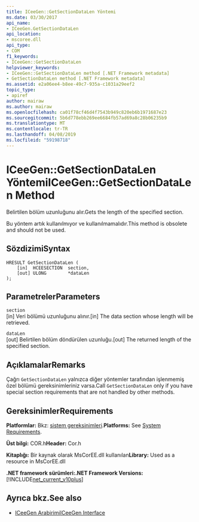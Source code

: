 ```yaml
---
title: ICeeGen::GetSectionDataLen Yöntemi
ms.date: 03/30/2017
api_name:
- ICeeGen.GetSectionDataLen
api_location:
- mscoree.dll
api_type:
- COM
f1_keywords:
- ICeeGen::GetSectionDataLen
helpviewer_keywords:
- ICeeGen::GetSectionDataLen method [.NET Framework metadata]
- GetSectionDataLen method [.NET Framework metadata]
ms.assetid: e2a06ee4-b8ee-49c7-935a-c1031a29eef2
topic_type:
- apiref
author: mairaw
ms.author: mairaw
ms.openlocfilehash: ca01f78cf46d4f7543b949c820eb6b1971687e23
ms.sourcegitcommit: 5b6d778ebb269ee6684fb57ad69a8c28b06235b9
ms.translationtype: MT
ms.contentlocale: tr-TR
ms.lasthandoff: 04/08/2019
ms.locfileid: "59198718"
---
```

# <a name="iceegengetsectiondatalen-method"></a><span data-ttu-id="fc6c3-102">ICeeGen::GetSectionDataLen Yöntemi</span><span class="sxs-lookup"><span data-stu-id="fc6c3-102">ICeeGen::GetSectionDataLen Method</span></span>
<span data-ttu-id="fc6c3-103">Belirtilen bölüm uzunluğunu alır.</span><span class="sxs-lookup"><span data-stu-id="fc6c3-103">Gets the length of the specified section.</span></span>  
  
 <span data-ttu-id="fc6c3-104">Bu yöntem artık kullanılmıyor ve kullanılmamalıdır.</span><span class="sxs-lookup"><span data-stu-id="fc6c3-104">This method is obsolete and should not be used.</span></span>  
  
## <a name="syntax"></a><span data-ttu-id="fc6c3-105">Sözdizimi</span><span class="sxs-lookup"><span data-stu-id="fc6c3-105">Syntax</span></span>  
  
```  
HRESULT GetSectionDataLen (  
    [in]  HCEESECTION  section,  
    [out] ULONG        *dataLen  
);  
```  
  
## <a name="parameters"></a><span data-ttu-id="fc6c3-106">Parametreler</span><span class="sxs-lookup"><span data-stu-id="fc6c3-106">Parameters</span></span>  
 `section`  
 <span data-ttu-id="fc6c3-107">[in] Veri bölümü uzunluğunu alınır.</span><span class="sxs-lookup"><span data-stu-id="fc6c3-107">[in] The data section whose length will be retrieved.</span></span>  
  
 `dataLen`  
 <span data-ttu-id="fc6c3-108">[out] Belirtilen bölüm döndürülen uzunluğu.</span><span class="sxs-lookup"><span data-stu-id="fc6c3-108">[out] The returned length of the specified section.</span></span>  
  
## <a name="remarks"></a><span data-ttu-id="fc6c3-109">Açıklamalar</span><span class="sxs-lookup"><span data-stu-id="fc6c3-109">Remarks</span></span>  
 <span data-ttu-id="fc6c3-110">Çağrı `GetSectionDataLen` yalnızca diğer yöntemler tarafından işlenmemiş özel bölümü gereksinimleriniz varsa.</span><span class="sxs-lookup"><span data-stu-id="fc6c3-110">Call `GetSectionDataLen` only if you have special section requirements that are not handled by other methods.</span></span>  
  
## <a name="requirements"></a><span data-ttu-id="fc6c3-111">Gereksinimler</span><span class="sxs-lookup"><span data-stu-id="fc6c3-111">Requirements</span></span>  
 <span data-ttu-id="fc6c3-112">**Platformlar:** Bkz: [sistem gereksinimleri](../../../../docs/framework/get-started/system-requirements.md).</span><span class="sxs-lookup"><span data-stu-id="fc6c3-112">**Platforms:** See [System Requirements](../../../../docs/framework/get-started/system-requirements.md).</span></span>  
  
 <span data-ttu-id="fc6c3-113">**Üst bilgi:** COR.h</span><span class="sxs-lookup"><span data-stu-id="fc6c3-113">**Header:** Cor.h</span></span>  
  
 <span data-ttu-id="fc6c3-114">**Kitaplığı:** Bir kaynak olarak MsCorEE.dll kullanılan</span><span class="sxs-lookup"><span data-stu-id="fc6c3-114">**Library:** Used as a resource in MsCorEE.dll</span></span>  
  
 **<span data-ttu-id="fc6c3-115">.NET framework sürümleri:</span><span class="sxs-lookup"><span data-stu-id="fc6c3-115">.NET Framework Versions:</span></span>** [!INCLUDE[net_current_v10plus](../../../../includes/net-current-v10plus-md.md)]  
  
## <a name="see-also"></a><span data-ttu-id="fc6c3-116">Ayrıca bkz.</span><span class="sxs-lookup"><span data-stu-id="fc6c3-116">See also</span></span>

- [<span data-ttu-id="fc6c3-117">ICeeGen Arabirimi</span><span class="sxs-lookup"><span data-stu-id="fc6c3-117">ICeeGen Interface</span></span>](../../../../docs/framework/unmanaged-api/metadata/iceegen-interface.md)
